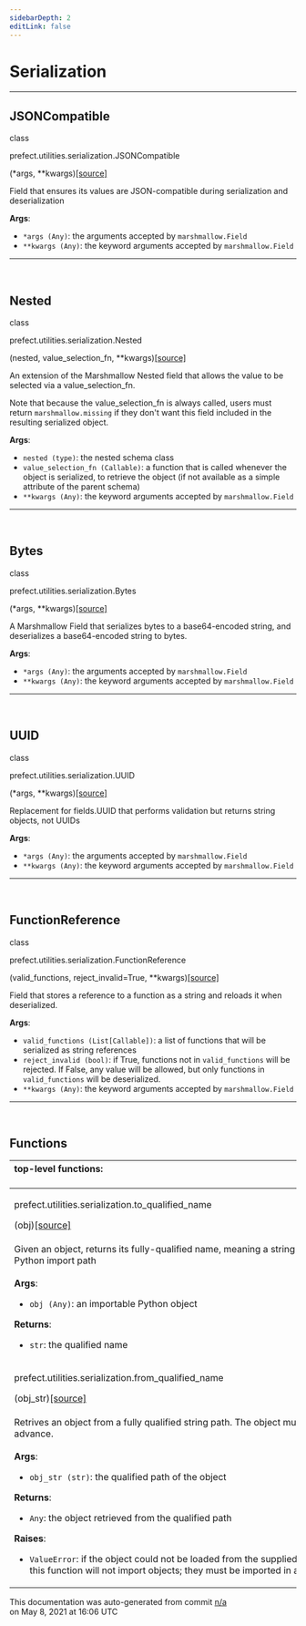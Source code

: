```yaml
---
sidebarDepth: 2
editLink: false
---
```

# Serialization
---
 ## JSONCompatible
 <div class='class-sig' id='prefect-utilities-serialization-jsoncompatible'><p class="prefect-sig">class </p><p class="prefect-class">prefect.utilities.serialization.JSONCompatible</p>(*args, **kwargs)<span class="source"><a href="https://github.com/PrefectHQ/prefect/blob/master/src/prefect/utilities/serialization.py#L168">[source]</a></span></div>

Field that ensures its values are JSON-compatible during serialization and deserialization

**Args**:     <ul class="args"><li class="args">`*args (Any)`: the arguments accepted by `marshmallow.Field`     </li><li class="args">`**kwargs (Any)`: the keyword arguments accepted by `marshmallow.Field`</li></ul>


---
<br>

 ## Nested
 <div class='class-sig' id='prefect-utilities-serialization-nested'><p class="prefect-sig">class </p><p class="prefect-class">prefect.utilities.serialization.Nested</p>(nested, value_selection_fn, **kwargs)<span class="source"><a href="https://github.com/PrefectHQ/prefect/blob/master/src/prefect/utilities/serialization.py#L201">[source]</a></span></div>

An extension of the Marshmallow Nested field that allows the value to be selected via a value_selection_fn.

Note that because the value_selection_fn is always called, users must return `marshmallow.missing` if they don't want this field included in the resulting serialized object.

**Args**:     <ul class="args"><li class="args">`nested (type)`: the nested schema class     </li><li class="args">`value_selection_fn (Callable)`: a function that is called whenever the object is         serialized, to retrieve the object (if not available as a simple attribute of the         parent schema)     </li><li class="args">`**kwargs (Any)`: the keyword arguments accepted by `marshmallow.Field`</li></ul>


---
<br>

 ## Bytes
 <div class='class-sig' id='prefect-utilities-serialization-bytes'><p class="prefect-sig">class </p><p class="prefect-class">prefect.utilities.serialization.Bytes</p>(*args, **kwargs)<span class="source"><a href="https://github.com/PrefectHQ/prefect/blob/master/src/prefect/utilities/serialization.py#L257">[source]</a></span></div>

A Marshmallow Field that serializes bytes to a base64-encoded string, and deserializes a base64-encoded string to bytes.

**Args**:     <ul class="args"><li class="args">`*args (Any)`: the arguments accepted by `marshmallow.Field`     </li><li class="args">`**kwargs (Any)`: the keyword arguments accepted by `marshmallow.Field`</li></ul>


---
<br>

 ## UUID
 <div class='class-sig' id='prefect-utilities-serialization-uuid'><p class="prefect-sig">class </p><p class="prefect-class">prefect.utilities.serialization.UUID</p>(*args, **kwargs)<span class="source"><a href="https://github.com/PrefectHQ/prefect/blob/master/src/prefect/utilities/serialization.py#L279">[source]</a></span></div>

Replacement for fields.UUID that performs validation but returns string objects, not UUIDs

**Args**:     <ul class="args"><li class="args">`*args (Any)`: the arguments accepted by `marshmallow.Field`     </li><li class="args">`**kwargs (Any)`: the keyword arguments accepted by `marshmallow.Field`</li></ul>


---
<br>

 ## FunctionReference
 <div class='class-sig' id='prefect-utilities-serialization-functionreference'><p class="prefect-sig">class </p><p class="prefect-class">prefect.utilities.serialization.FunctionReference</p>(valid_functions, reject_invalid=True, **kwargs)<span class="source"><a href="https://github.com/PrefectHQ/prefect/blob/master/src/prefect/utilities/serialization.py#L322">[source]</a></span></div>

Field that stores a reference to a function as a string and reloads it when deserialized.

**Args**:     <ul class="args"><li class="args">`valid_functions (List[Callable])`: a list of functions that will be serialized as string         references     </li><li class="args">`reject_invalid (bool)`: if True, functions not in `valid_functions` will be rejected.         If False, any value will be allowed, but only functions in `valid_functions` will         be deserialized.     </li><li class="args">`**kwargs (Any)`: the keyword arguments accepted by `marshmallow.Field`</li></ul>


---
<br>


## Functions
|top-level functions: &nbsp;&nbsp;&nbsp;&nbsp;&nbsp;&nbsp;&nbsp;&nbsp;&nbsp;&nbsp;&nbsp;&nbsp;&nbsp;&nbsp;&nbsp;&nbsp;&nbsp;&nbsp;&nbsp;&nbsp;&nbsp;&nbsp;&nbsp;&nbsp;&nbsp;&nbsp;&nbsp;&nbsp;&nbsp;&nbsp;&nbsp;&nbsp;&nbsp;&nbsp;&nbsp;&nbsp;&nbsp;&nbsp;&nbsp;&nbsp;&nbsp;&nbsp;&nbsp;&nbsp;&nbsp;&nbsp;&nbsp;&nbsp;&nbsp;&nbsp;&nbsp;&nbsp;&nbsp;&nbsp;&nbsp;&nbsp;&nbsp;&nbsp;&nbsp;&nbsp;&nbsp;&nbsp;&nbsp;&nbsp;&nbsp;&nbsp;&nbsp;&nbsp;&nbsp;&nbsp;&nbsp;&nbsp;&nbsp;&nbsp;&nbsp;&nbsp;&nbsp;&nbsp;&nbsp;&nbsp;&nbsp;&nbsp;&nbsp;&nbsp;&nbsp;&nbsp;&nbsp;&nbsp;&nbsp;&nbsp;&nbsp;&nbsp;&nbsp;&nbsp;&nbsp;&nbsp;&nbsp;&nbsp;&nbsp;&nbsp;&nbsp;&nbsp;&nbsp;&nbsp;&nbsp;&nbsp;&nbsp;&nbsp;&nbsp;&nbsp;&nbsp;&nbsp;&nbsp;&nbsp;&nbsp;&nbsp;&nbsp;&nbsp;&nbsp;&nbsp;&nbsp;&nbsp;&nbsp;&nbsp;&nbsp;&nbsp;&nbsp;&nbsp;&nbsp;&nbsp;&nbsp;&nbsp;&nbsp;&nbsp;&nbsp;&nbsp;&nbsp;&nbsp;&nbsp;&nbsp;&nbsp;&nbsp;&nbsp;&nbsp;&nbsp;&nbsp;&nbsp;&nbsp;&nbsp;&nbsp;|
|:----|
 | <div class='method-sig' id='prefect-utilities-serialization-to-qualified-name'><p class="prefect-class">prefect.utilities.serialization.to_qualified_name</p>(obj)<span class="source"><a href="https://github.com/PrefectHQ/prefect/blob/master/src/prefect/utilities/serialization.py#L26">[source]</a></span></div>
<p class="methods">Given an object, returns its fully-qualified name, meaning a string that represents its Python import path<br><br>**Args**:     <ul class="args"><li class="args">`obj (Any)`: an importable Python object</li></ul> **Returns**:     <ul class="args"><li class="args">`str`: the qualified name</li></ul></p>|
 | <div class='method-sig' id='prefect-utilities-serialization-from-qualified-name'><p class="prefect-class">prefect.utilities.serialization.from_qualified_name</p>(obj_str)<span class="source"><a href="https://github.com/PrefectHQ/prefect/blob/master/src/prefect/utilities/serialization.py#L40">[source]</a></span></div>
<p class="methods">Retrives an object from a fully qualified string path. The object must be imported in advance.<br><br>**Args**:     <ul class="args"><li class="args">`obj_str (str)`: the qualified path of the object</li></ul> **Returns**:     <ul class="args"><li class="args">`Any`: the object retrieved from the qualified path</li></ul> **Raises**:     <ul class="args"><li class="args">`ValueError`: if the object could not be loaded from the supplied path. Note that         this function will not import objects; they must be imported in advance.</li></ul></p>|

<p class="auto-gen">This documentation was auto-generated from commit <a href='https://github.com/PrefectHQ/prefect/commit/n/a'>n/a</a> </br>on May 8, 2021 at 16:06 UTC</p>